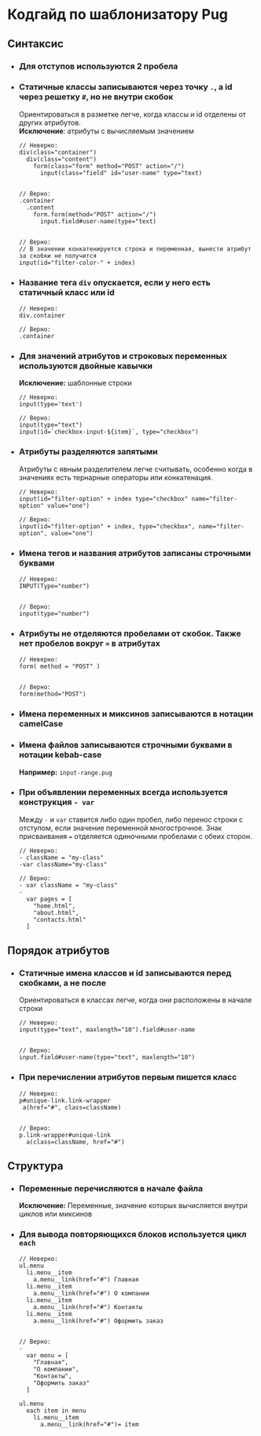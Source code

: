 # Кодгайд по шаблонизатору Pug

## Синтаксис

* ### Для отступов используются 2 пробела
* ### Статичные классы записываются через точку `.`, а id через решетку `#`, но не внутри скобок
  Ориентироваться в разметке легче, когда классы и id отделены от других атрибутов.\
  __Исключение__: атрибуты с вычисляемым значением
  ```pug
  // Неверно:
  div(class="container")
    div(class="content")
      form(class="form" method="POST" action="/")
        input(class="field" id="user-name" type="text)


  // Верно:
  .container
    .content
      form.form(method="POST" action="/")
        input.field#user-name(type="text)


  // Верно:
  // В значении конкатенируется строка и переменная, вынести атрибут за скобки не получится
  input(id="filter-color-" + index)    
  ```
* ### Название тега `div` опускается, если у него есть статичный класс или id
  ```pug
  // Неверно:
  div.container

  // Верно:
  .container
  ```
* ### Для значений атрибутов и строковых переменных используются двойные кавычки
  __Исключение:__ шаблонные строки
  ```pug
  // Неверно:
  input(type='text')

  // Верно:
  input(type="text")
  input(id=`checkbox-input-${item}`, type="checkbox")
  ```
* ### Атрибуты разделяются запятыми
  Атрибуты с явным разделителем легче считывать, особенно когда в значениях есть тернарные операторы или конкатенация.
  ```pug
  // Неверно:
  input(id="filter-option" + index type="checkbox" name="filter-option" value="one")

  // Верно:
  input(id="filter-option" + index, type="checkbox", name="filter-option", value="one")
  ```
* ### Имена тегов и названия атрибутов записаны строчными буквами
  ```pug
  // Неверно:
  INPUT(Type="number")


  // Верно:
  input(type="number")
  ```
* ### Атрибуты не отделяются пробелами от скобок. Также нет пробелов вокруг `=` в атрибутах 
  ```pug
  // Неверно:
  form( method = "POST" )


  // Верно:
  form(method="POST")
  ```

* ### Имена переменных и миксинов записываются в нотации camelCase
* ### Имена файлов записываются строчными буквами в нотации kebab-case
  __Например:__ `input-range.pug`
* ### При объявлении переменных всегда используется конструкция `- var`
  Между `-` и `var` ставится либо один пробел, либо перенос строки с отступом, если значение переменной многострочное.
  Знак присваивания `=` отделяется одиночными пробелами с обеих сторон.
  ```pug
  // Неверно:
  - className = "my-class"
  -var className="my-class"

  // Верно:
  - var className = "my-class"
  -
    var pages = [
      "home.html",
      "about.html",
      "contacts.html"
    ]
  ```
 
## Порядок атрибутов
* ### Статичные имена классов и id записываются перед скобками, а не после
  Ориентироваться в классах легче, когда они расположены в начале строки
  
  ```pug
  // Неверно:
  input(type="text", maxlength="10").field#user-name


  // Верно:
  input.field#user-name(type="text", maxlength="10")
  ```
* ### При перечислении атрибутов первым пишется класс
  ```pug
  // Неверно:
  p#unique-link.link-wrapper
   a(href="#", class=className)


  // Верно:
  p.link-wrapper#unique-link
    a(class=className, href="#")
  ```

## Структура
* ### Переменные перечисляются в начале файла
  __Исключение:__ Переменные, значение которых вычисляется внутри циклов или миксинов
* ### Для вывода повторяющихся блоков используется цикл `each`
  ```pug
  // Неверно:
  ul.menu
    li.menu__item
      a.menu__link(href="#") Главная
    li.menu__item
      a.menu__link(href="#") О компании
    li.menu__item
      a.menu__link(href="#") Контакты
    li.menu__item
      a.menu__link(href="#") Оформить заказ


  // Верно:
  -
    var menu = [
      "Главная",
      "О компании",
      "Контакты",
      "Оформить заказ"
    ]
      
  ul.menu
    each item in menu
      li.menu__item
        a.menu__link(href="#")= item
  ```
